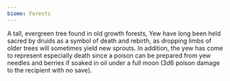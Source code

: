 ```yaml
---
biome: Forests
---
```

A tall, evergreen tree found in old growth forests, Yew have long been held sacred by druids as a symbol of death and rebirth, as dropping limbs of older trees will sometimes yield new sprouts. In addition, the yew has come to represent especially death since a poison can be prepared from yew needles and berries if soaked in oil under a full moon (3d6 poison damage to the recipient with no save). 

